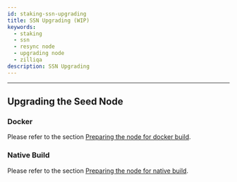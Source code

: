 ```yaml
---
id: staking-ssn-upgrading
title: SSN Upgrading (WIP)
keywords:
  - staking
  - ssn
  - resync node
  - upgrading node
  - zilliqa
description: SSN Upgrading
---
```


---

## Upgrading the Seed Node

### Docker

Please refer to the section [Preparing the node for docker build](staking-ssn-setup.md).

### Native Build

Please refer to the section [Preparing the node for native build](staking-ssn-setup.md).
